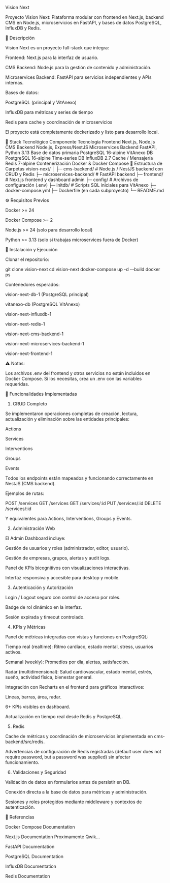 Vision Next

Proyecto Vision Next: Plataforma modular con frontend en Next.js, backend CMS en Node.js, microservicios en FastAPI, y bases de datos PostgreSQL, InfluxDB y Redis.

📌 Descripción

Vision Next es un proyecto full-stack que integra:

Frontend: Next.js para la interfaz de usuario.

CMS Backend: Node.js para la gestión de contenido y administración.

Microservices Backend: FastAPI para servicios independientes y APIs internas.

Bases de datos:

PostgreSQL (principal y VitAnexo)

InfluxDB para métricas y series de tiempo

Redis para cache y coordinación de microservicios

El proyecto está completamente dockerizado y listo para desarrollo local.

🧰 Stack Tecnológico
Componente Tecnología
Frontend Next.js, Node.js
CMS Backend Node.js, Express/NestJS
Microservices Backend FastAPI, Python 3.13
Base de datos primaria PostgreSQL 16-alpine
VitAnexo DB PostgreSQL 16-alpine
Time-series DB InfluxDB 2.7
Cache / Mensajería Redis 7-alpine
Contenerización Docker & Docker Compose
📂 Estructura de Carpetas
vision-next/
│
├─ cms-backend/ # Node.js / NestJS backend con CRUD y Redis
├─ microservices-backend/ # FastAPI backend
├─ frontend/ # Next.js frontend y dashboard admin
├─ config/ # Archivos de configuración (.env)
├─ initdb/ # Scripts SQL iniciales para VitAnexo
├─ docker-compose.yml
├─ Dockerfile (en cada subproyecto)
└─ README.md

⚙️ Requisitos Previos

Docker >= 24

Docker Compose >= 2

Node.js >= 24 (solo para desarrollo local)

Python >= 3.13 (solo si trabajas microservices fuera de Docker)

🚀 Instalación y Ejecución

Clonar el repositorio:

git clone <tu-repo-url> vision-next
cd vision-next
docker-compose up -d --build
docker ps

Contenedores esperados:

vision-next-db-1 (PostgreSQL principal)

vitanexo-db (PostgreSQL VitAnexo)

vision-next-influxdb-1

vision-next-redis-1

vision-next-cms-backend-1

vision-next-microservices-backend-1

vision-next-frontend-1

⚠️ Notas:

Los archivos .env del frontend y otros servicios no están incluidos en Docker Compose. Si los necesitas, crea un .env con las variables requeridas.

📝 Funcionalidades Implementadas

1. CRUD Completo

Se implementaron operaciones completas de creación, lectura, actualización y eliminación sobre las entidades principales:

Actions

Services

Interventions

Groups

Events

Todos los endpoints están mapeados y funcionando correctamente en NestJS (CMS backend).

Ejemplos de rutas:

POST /services
GET /services
GET /services/:id
PUT /services/:id
DELETE /services/:id

Y equivalentes para Actions, Interventions, Groups y Events.

2. Administración Web

El Admin Dashboard incluye:

Gestión de usuarios y roles (administrador, editor, usuario).

Gestión de empresas, grupos, alertas y audit logs.

Panel de KPIs bicognitivos con visualizaciones interactivas.

Interfaz responsiva y accesible para desktop y mobile.

3. Autenticación y Autorización

Login / Logout seguro con control de acceso por roles.

Badge de rol dinámico en la interfaz.

Sesión expirada y timeout controlado.

4. KPIs y Métricas

Panel de métricas integradas con vistas y funciones en PostgreSQL:

Tiempo real (realtime): Ritmo cardíaco, estado mental, stress, usuarios activos.

Semanal (weekly): Promedios por día, alertas, satisfacción.

Radar (multidimensional): Salud cardiovascular, estado mental, estrés, sueño, actividad física, bienestar general.

Integración con Recharts en el frontend para gráficos interactivos:

Líneas, barras, área, radar.

6+ KPIs visibles en dashboard.

Actualización en tiempo real desde Redis y PostgreSQL.

5. Redis

Cache de métricas y coordinación de microservicios implementada en cms-backend/src/redis.

Advertencias de configuración de Redis registradas (default user does not require password, but a password was supplied) sin afectar funcionamiento.

6. Validaciones y Seguridad

Validación de datos en formularios antes de persistir en DB.

Conexión directa a la base de datos para métricas y administración.

Sesiones y roles protegidos mediante middleware y contextos de autenticación.

📖 Referencias

Docker Compose Documentation

Next.js Documentation Proximamente Qwik...

FastAPI Documentation

PostgreSQL Documentation

InfluxDB Documentation

Redis Documentation

```

```
